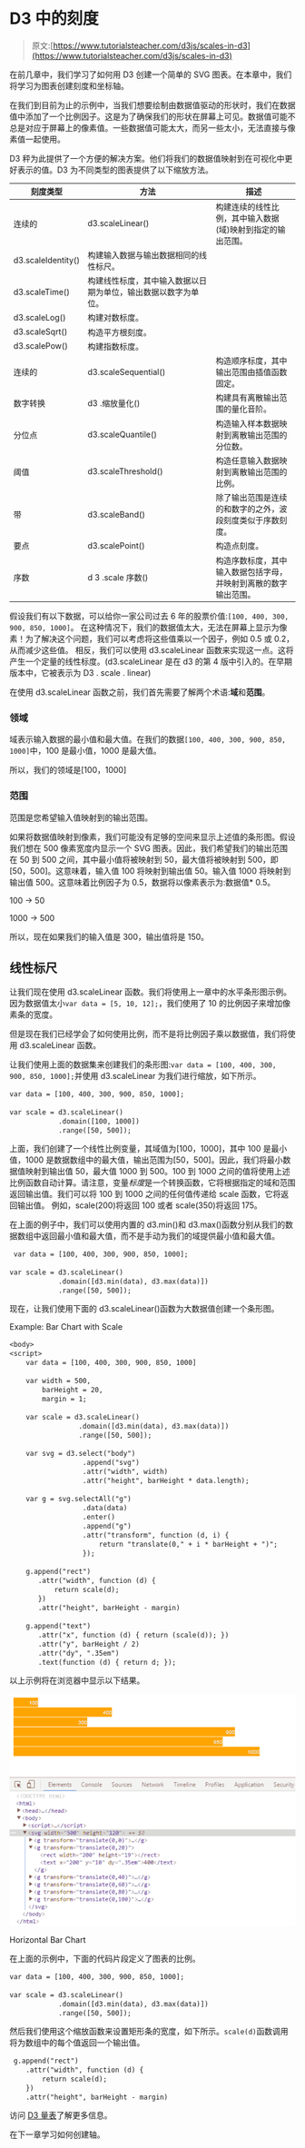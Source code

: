 # D3 中的刻度

> 原文:[https://www.tutorialsteacher.com/d3js/scales-in-d3](https://www.tutorialsteacher.com/d3js/scales-in-d3)

在前几章中，我们学习了如何用 D3 创建一个简单的 SVG 图表。在本章中，我们将学习为图表创建刻度和坐标轴。

在我们到目前为止的示例中，当我们想要绘制由数据值驱动的形状时，我们在数据值中添加了一个比例因子。这是为了确保我们的形状在屏幕上可见。数据值可能不总是对应于屏幕上的像素值。一些数据值可能太大，而另一些太小，无法直接与像素值一起使用。

D3 秤为此提供了一个方便的解决方案。他们将我们的数据值映射到在可视化中更好表示的值。D3 为不同类型的图表提供了以下缩放方法。

| 刻度类型 | 方法 | 描述 |
| --- | --- | --- |
| 连续的 | d3.scaleLinear() | 构建连续的线性比例，其中输入数据(域)映射到指定的输出范围。 |
| d3.scaleIdentity() | 构建输入数据与输出数据相同的线性标尺。 |
| d3.scaleTime() | 构建线性标度，其中输入数据以日期为单位，输出数据以数字为单位。 |
| d3.scaleLog() | 构建对数标度。 |
| d3.scaleSqrt() | 构造平方根刻度。 |
| d3.scalePow() | 构建指数标度。 |
| 连续的 | d3.scaleSequential() | 构造顺序标度，其中输出范围由插值函数固定。 |
| 数字转换 | d3 .缩放量化() | 构建具有离散输出范围的量化音阶。 |
| 分位点 | d3.scaleQuantile() | 构造输入样本数据映射到离散输出范围的分位数。 |
| 阈值 | d3.scaleThreshold() | 构造任意输入数据映射到离散输出范围的比例。 |
| 带 | d3.scaleBand() | 除了输出范围是连续的和数字的之外，波段刻度类似于序数刻度。 |
| 要点 | d3.scalePoint() | 构造点刻度。 |
| 序数 | d 3 .scale 序数() | 构造序数标度，其中输入数据包括字母，并映射到离散的数字输出范围。 |

假设我们有以下数据，可以给你一家公司过去 6 年的股票价值:`[100, 400, 300, 900, 850, 1000]`。 在这种情况下，我们的数据值太大，无法在屏幕上显示为像素！为了解决这个问题，我们可以考虑将这些值乘以一个因子，例如 0.5 或 0.2，从而减少这些值。 相反，我们可以使用 d3.scaleLinear 函数来实现这一点。这将产生一个定量的线性标度。(d3.scaleLinear 是在 d3 的第 4 版中引入的。在早期版本中，它被表示为 D3 . scale . linear)

在使用 d3.scaleLinear 函数之前，我们首先需要了解两个术语:**域**和**范围**。

### 领域

域表示输入数据的最小值和最大值。在我们的数据`[100, 400, 300, 900, 850, 1000]`中，100 是最小值，1000 是最大值。

所以，我们的领域是[100，1000]

### 范围

范围是您希望输入值映射到的输出范围。

如果将数据值映射到像素，我们可能没有足够的空间来显示上述值的条形图。假设我们想在 500 像素宽度内显示一个 SVG 图表。因此，我们希望我们的输出范围在 50 到 500 之间，其中最小值将被映射到 50，最大值将被映射到 500，即[50，500]。这意味着，输入值 100 将映射到输出值 50。输入值 1000 将映射到输出值 500。这意味着比例因子为 0.5，数据将以像素表示为:数据值* 0.5。

100 -> 50

1000 -> 500

所以，现在如果我们的输入值是 300，输出值将是 150。

## 线性标尺

让我们现在使用 d3.scaleLinear 函数。我们将使用上一章中的水平条形图示例。因为数据值太小`var data = [5, 10, 12];`，我们使用了 10 的比例因子来增加像素条的宽度。

但是现在我们已经学会了如何使用比例，而不是将比例因子乘以数据值，我们将使用 d3.scaleLinear 函数。

让我们使用上面的数据集来创建我们的条形图:`var data = [100, 400, 300, 900, 850, 1000];`并使用 d3.scaleLinear 为我们进行缩放，如下所示。

```
var data = [100, 400, 300, 900, 850, 1000];

var scale = d3.scaleLinear()
            .domain([100, 1000])
            .range([50, 500]); 
```

上面，我们创建了一个线性比例变量，其域值为[100，1000]，其中 100 是最小值，1000 是数据数组中的最大值，输出范围为[50，500]。因此，我们将最小数据值映射到输出值 50，最大值 1000 到 500。100 到 1000 之间的值将使用上述比例函数自动计算。请注意，变量*标度*是一个转换函数，它将根据指定的域和范围返回输出值。我们可以将 100 到 1000 之间的任何值传递给 scale 函数，它将返回输出值。 例如，scale(200)将返回 100 或者 scale(350)将返回 175。

在上面的例子中，我们可以使用内置的 d3.min()和 d3.max()函数分别从我们的数据数组中返回最小值和最大值，而不是手动为我们的域提供最小值和最大值。

```
 var data = [100, 400, 300, 900, 850, 1000];

var scale = d3.scaleLinear()
            .domain([d3.min(data), d3.max(data)])
            .range([50, 500]); 
```

现在，让我们使用下面的 d3.scaleLinear()函数为大数据值创建一个条形图。

Example: Bar Chart with Scale

```
<body>
<script>
    var data = [100, 400, 300, 900, 850, 1000]

    var width = 500,
        barHeight = 20,
        margin = 1;

    var scale = d3.scaleLinear()
                 .domain([d3.min(data), d3.max(data)])
                 .range([50, 500]);

    var svg = d3.select("body")
                  .append("svg")
                  .attr("width", width)
                  .attr("height", barHeight * data.length);

    var g = svg.selectAll("g")
                  .data(data)
                  .enter()
                  .append("g")
                  .attr("transform", function (d, i) {
                      return "translate(0," + i * barHeight + ")";
                  });

    g.append("rect")
       .attr("width", function (d) {
           return scale(d);
       })
       .attr("height", barHeight - margin)

    g.append("text")
       .attr("x", function (d) { return (scale(d)); })
       .attr("y", barHeight / 2)
       .attr("dy", ".35em")
       .text(function (d) { return d; }); 
```

以上示例将在浏览器中显示以下结果。

[![Bar chart with scaleLinear](img/4c1947347317f18014bbd695a3af6c29.png)](../../Content/images/d3js/bar-chart-with-scaleLinear.png)

Horizontal Bar Chart



在上面的示例中，下面的代码片段定义了图表的比例。

```
var data = [100, 400, 300, 900, 850, 1000];

var scale = d3.scaleLinear()
            .domain([d3.min(data), d3.max(data)])
            .range([50, 500]); 
```

然后我们使用这个缩放函数来设置矩形条的宽度，如下所示。`scale(d)`函数调用将为数组中的每个值返回一个输出值。

```
 g.append("rect")
    .attr("width", function (d) {
        return scale(d);
    })
    .attr("height", barHeight - margin) 
```

访问 [D3 量表](https://github.com/d3/d3-scale "D3.js Scales")了解更多信息。

在下一章学习如何创建轴。